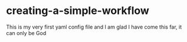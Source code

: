 # creating-a-simple-workflow

This is my very first yaml config file and I am glad I have
come this far, it can only be God
